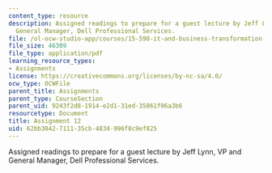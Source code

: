 ```yaml
---
content_type: resource
description: Assigned readings to prepare for a guest lecture by Jeff Lynn, VP and
  General Manager, Dell Professional Services.
file: /ol-ocw-studio-app/courses/15-598-it-and-business-transformation-spring-2003/62bb3042711135cb4834996f8c9ef825_assignment11.pdf
file_size: 46309
file_type: application/pdf
learning_resource_types:
- Assignments
license: https://creativecommons.org/licenses/by-nc-sa/4.0/
ocw_type: OCWFile
parent_title: Assignments
parent_type: CourseSection
parent_uid: 9243f2d8-1914-e2d1-31ed-35861f06a3b6
resourcetype: Document
title: Assignment 12
uid: 62bb3042-7111-35cb-4834-996f8c9ef825
---
```

Assigned readings to prepare for a guest lecture by Jeff Lynn, VP and General Manager, Dell Professional Services.